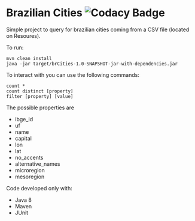 # Brazilian Cities ![Codacy Badge](https://api.codacy.com/project/badge/Grade/982ae1b3088742c992cb9c54c616a040)

Simple project to query for brazilian cities coming from a CSV file (located on Resoures).

To run:
```
mvn clean install
java -jar target/brCities-1.0-SNAPSHOT-jar-with-dependencies.jar 
```

To interact with you can use the following commands:
```
count *
count distinct [property]
filter [property] [value]
```

The possible properties are

 - ibge_id
 - uf
 - name
 - capital
 - lon 
 - lat
 - no_accents
 - alternative_names 
 - microregion
 - mesoregion


Code developed only with:
 - Java 8
 - Maven
 - JUnit